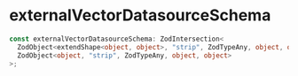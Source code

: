 # externalVectorDatasourceSchema

```ts
const externalVectorDatasourceSchema: ZodIntersection<
  ZodObject<extendShape<object, object>, "strip", ZodTypeAny, object, object>,
  ZodObject<object, "strip", ZodTypeAny, object, object>
>;
```
